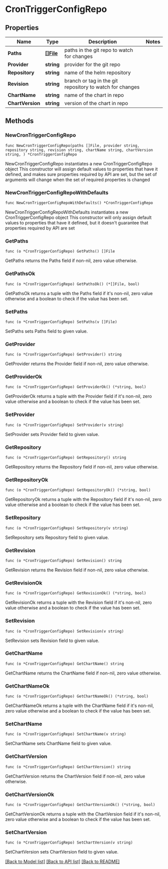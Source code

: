 # CronTriggerConfigRepo

## Properties

Name | Type | Description | Notes
------------ | ------------- | ------------- | -------------
**Paths** | [**[]File**](File.md) | paths in the git repo to watch for changes | 
**Provider** | **string** | provider for the git repo | 
**Repository** | **string** | name of the helm repository | 
**Revision** | **string** | branch or tag in the git repository to watch for changes | 
**ChartName** | **string** | name of the chart in repo | 
**ChartVersion** | **string** | version of the chart in repo | 

## Methods

### NewCronTriggerConfigRepo

`func NewCronTriggerConfigRepo(paths []File, provider string, repository string, revision string, chartName string, chartVersion string, ) *CronTriggerConfigRepo`

NewCronTriggerConfigRepo instantiates a new CronTriggerConfigRepo object
This constructor will assign default values to properties that have it defined,
and makes sure properties required by API are set, but the set of arguments
will change when the set of required properties is changed

### NewCronTriggerConfigRepoWithDefaults

`func NewCronTriggerConfigRepoWithDefaults() *CronTriggerConfigRepo`

NewCronTriggerConfigRepoWithDefaults instantiates a new CronTriggerConfigRepo object
This constructor will only assign default values to properties that have it defined,
but it doesn't guarantee that properties required by API are set

### GetPaths

`func (o *CronTriggerConfigRepo) GetPaths() []File`

GetPaths returns the Paths field if non-nil, zero value otherwise.

### GetPathsOk

`func (o *CronTriggerConfigRepo) GetPathsOk() (*[]File, bool)`

GetPathsOk returns a tuple with the Paths field if it's non-nil, zero value otherwise
and a boolean to check if the value has been set.

### SetPaths

`func (o *CronTriggerConfigRepo) SetPaths(v []File)`

SetPaths sets Paths field to given value.


### GetProvider

`func (o *CronTriggerConfigRepo) GetProvider() string`

GetProvider returns the Provider field if non-nil, zero value otherwise.

### GetProviderOk

`func (o *CronTriggerConfigRepo) GetProviderOk() (*string, bool)`

GetProviderOk returns a tuple with the Provider field if it's non-nil, zero value otherwise
and a boolean to check if the value has been set.

### SetProvider

`func (o *CronTriggerConfigRepo) SetProvider(v string)`

SetProvider sets Provider field to given value.


### GetRepository

`func (o *CronTriggerConfigRepo) GetRepository() string`

GetRepository returns the Repository field if non-nil, zero value otherwise.

### GetRepositoryOk

`func (o *CronTriggerConfigRepo) GetRepositoryOk() (*string, bool)`

GetRepositoryOk returns a tuple with the Repository field if it's non-nil, zero value otherwise
and a boolean to check if the value has been set.

### SetRepository

`func (o *CronTriggerConfigRepo) SetRepository(v string)`

SetRepository sets Repository field to given value.


### GetRevision

`func (o *CronTriggerConfigRepo) GetRevision() string`

GetRevision returns the Revision field if non-nil, zero value otherwise.

### GetRevisionOk

`func (o *CronTriggerConfigRepo) GetRevisionOk() (*string, bool)`

GetRevisionOk returns a tuple with the Revision field if it's non-nil, zero value otherwise
and a boolean to check if the value has been set.

### SetRevision

`func (o *CronTriggerConfigRepo) SetRevision(v string)`

SetRevision sets Revision field to given value.


### GetChartName

`func (o *CronTriggerConfigRepo) GetChartName() string`

GetChartName returns the ChartName field if non-nil, zero value otherwise.

### GetChartNameOk

`func (o *CronTriggerConfigRepo) GetChartNameOk() (*string, bool)`

GetChartNameOk returns a tuple with the ChartName field if it's non-nil, zero value otherwise
and a boolean to check if the value has been set.

### SetChartName

`func (o *CronTriggerConfigRepo) SetChartName(v string)`

SetChartName sets ChartName field to given value.


### GetChartVersion

`func (o *CronTriggerConfigRepo) GetChartVersion() string`

GetChartVersion returns the ChartVersion field if non-nil, zero value otherwise.

### GetChartVersionOk

`func (o *CronTriggerConfigRepo) GetChartVersionOk() (*string, bool)`

GetChartVersionOk returns a tuple with the ChartVersion field if it's non-nil, zero value otherwise
and a boolean to check if the value has been set.

### SetChartVersion

`func (o *CronTriggerConfigRepo) SetChartVersion(v string)`

SetChartVersion sets ChartVersion field to given value.



[[Back to Model list]](../README.md#documentation-for-models) [[Back to API list]](../README.md#documentation-for-api-endpoints) [[Back to README]](../README.md)


